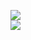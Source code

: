 [![](https://img.shields.io/badge/Made%20With-Github%20Spray-lightgrey.svg?style=for-the-badge&logo=github)](https://github.com/Annihil/github-spray#31868)  
[![](https://i.imgur.com/2DrTn0Z.gif)](https://github.com/Annihil/github-spray)
